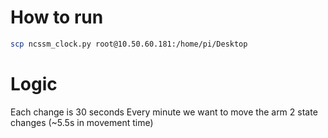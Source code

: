 # How to run
```bash
scp ncssm_clock.py root@10.50.60.181:/home/pi/Desktop
```

# Logic
Each change is 30 seconds
Every minute we want to move the arm 2 state changes (~5.5s in movement time)